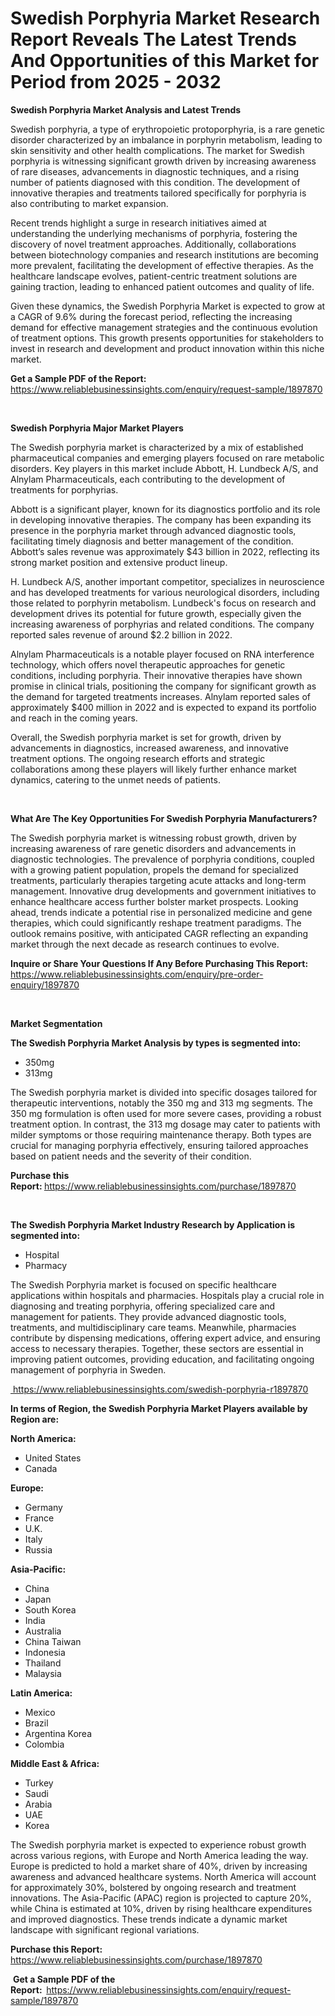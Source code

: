 <p><h1>Swedish Porphyria Market Research Report Reveals The Latest Trends And Opportunities of this Market for Period from 2025 - 2032</h1></p><p><strong>Swedish Porphyria Market Analysis and Latest Trends</strong></p>
<p><p>Swedish porphyria, a type of erythropoietic protoporphyria, is a rare genetic disorder characterized by an imbalance in porphyrin metabolism, leading to skin sensitivity and other health complications. The market for Swedish porphyria is witnessing significant growth driven by increasing awareness of rare diseases, advancements in diagnostic techniques, and a rising number of patients diagnosed with this condition. The development of innovative therapies and treatments tailored specifically for porphyria is also contributing to market expansion.</p><p>Recent trends highlight a surge in research initiatives aimed at understanding the underlying mechanisms of porphyria, fostering the discovery of novel treatment approaches. Additionally, collaborations between biotechnology companies and research institutions are becoming more prevalent, facilitating the development of effective therapies. As the healthcare landscape evolves, patient-centric treatment solutions are gaining traction, leading to enhanced patient outcomes and quality of life.</p><p>Given these dynamics, the Swedish Porphyria Market is expected to grow at a CAGR of 9.6% during the forecast period, reflecting the increasing demand for effective management strategies and the continuous evolution of treatment options. This growth presents opportunities for stakeholders to invest in research and development and product innovation within this niche market.</p></p>
<p><strong>Get a Sample PDF of the Report:&nbsp;</strong> <a href="https://www.reliablebusinessinsights.com/enquiry/request-sample/1897870?utm_campaign=2949&utm_medium=2&utm_source=Github&utm_content=ia&utm_term=19042025&utm_id=swedish-porphyria">https://www.reliablebusinessinsights.com/enquiry/request-sample/1897870</a></p>
<p>&nbsp;</p>
<p><strong>Swedish Porphyria Major Market Players</strong></p>
<p><p>The Swedish porphyria market is characterized by a mix of established pharmaceutical companies and emerging players focused on rare metabolic disorders. Key players in this market include Abbott, H. Lundbeck A/S, and Alnylam Pharmaceuticals, each contributing to the development of treatments for porphyrias.</p><p>Abbott is a significant player, known for its diagnostics portfolio and its role in developing innovative therapies. The company has been expanding its presence in the porphyria market through advanced diagnostic tools, facilitating timely diagnosis and better management of the condition. Abbott’s sales revenue was approximately $43 billion in 2022, reflecting its strong market position and extensive product lineup.</p><p>H. Lundbeck A/S, another important competitor, specializes in neuroscience and has developed treatments for various neurological disorders, including those related to porphyrin metabolism. Lundbeck's focus on research and development drives its potential for future growth, especially given the increasing awareness of porphyrias and related conditions. The company reported sales revenue of around $2.2 billion in 2022.</p><p>Alnylam Pharmaceuticals is a notable player focused on RNA interference technology, which offers novel therapeutic approaches for genetic conditions, including porphyria. Their innovative therapies have shown promise in clinical trials, positioning the company for significant growth as the demand for targeted treatments increases. Alnylam reported sales of approximately $400 million in 2022 and is expected to expand its portfolio and reach in the coming years.</p><p>Overall, the Swedish porphyria market is set for growth, driven by advancements in diagnostics, increased awareness, and innovative treatment options. The ongoing research efforts and strategic collaborations among these players will likely further enhance market dynamics, catering to the unmet needs of patients.</p></p>
<p>&nbsp;</p>
<p><strong>What Are The Key Opportunities For Swedish Porphyria Manufacturers?</strong></p>
<p><p>The Swedish porphyria market is witnessing robust growth, driven by increasing awareness of rare genetic disorders and advancements in diagnostic technologies. The prevalence of porphyria conditions, coupled with a growing patient population, propels the demand for specialized treatments, particularly therapies targeting acute attacks and long-term management. Innovative drug developments and government initiatives to enhance healthcare access further bolster market prospects. Looking ahead, trends indicate a potential rise in personalized medicine and gene therapies, which could significantly reshape treatment paradigms. The outlook remains positive, with anticipated CAGR reflecting an expanding market through the next decade as research continues to evolve.</p></p>
<p><strong>Inquire or Share Your Questions If Any Before Purchasing This Report:</strong> <a href="https://www.reliablebusinessinsights.com/enquiry/pre-order-enquiry/1897870?utm_campaign=2949&utm_medium=2&utm_source=Github&utm_content=ia&utm_term=19042025&utm_id=swedish-porphyria">https://www.reliablebusinessinsights.com/enquiry/pre-order-enquiry/1897870</a></p>
<p>&nbsp;</p>
<p><strong>Market Segmentation</strong></p>
<p><strong>The Swedish Porphyria Market Analysis by types is segmented into:</strong></p>
<p><ul><li>350mg</li><li>313mg</li></ul></p>
<p><p>The Swedish porphyria market is divided into specific dosages tailored for therapeutic interventions, notably the 350 mg and 313 mg segments. The 350 mg formulation is often used for more severe cases, providing a robust treatment option. In contrast, the 313 mg dosage may cater to patients with milder symptoms or those requiring maintenance therapy. Both types are crucial for managing porphyria effectively, ensuring tailored approaches based on patient needs and the severity of their condition.</p></p>
<p><strong>Purchase this Report:&nbsp;</strong><a href="https://www.reliablebusinessinsights.com/purchase/1897870?utm_campaign=2949&utm_medium=2&utm_source=Github&utm_content=ia&utm_term=19042025&utm_id=swedish-porphyria">https://www.reliablebusinessinsights.com/purchase/1897870</a></p>
<p>&nbsp;</p>
<p><strong>The Swedish Porphyria Market Industry Research by Application is segmented into:</strong></p>
<p><ul><li>Hospital</li><li>Pharmacy</li></ul></p>
<p><p>The Swedish Porphyria market is focused on specific healthcare applications within hospitals and pharmacies. Hospitals play a crucial role in diagnosing and treating porphyria, offering specialized care and management for patients. They provide advanced diagnostic tools, treatments, and multidisciplinary care teams. Meanwhile, pharmacies contribute by dispensing medications, offering expert advice, and ensuring access to necessary therapies. Together, these sectors are essential in improving patient outcomes, providing education, and facilitating ongoing management of porphyria in Sweden.</p></p>
<p><a href="https://www.reliablebusinessinsights.com/swedish-porphyria-r1897870?utm_campaign=2949&utm_medium=2&utm_source=Github&utm_content=ia&utm_term=19042025&utm_id=swedish-porphyria">&nbsp;https://www.reliablebusinessinsights.com/swedish-porphyria-r1897870</a></p>
<p><strong>In terms of Region, the Swedish Porphyria Market Players available by Region are:</strong></p>
<p>
    <p> <strong> North America: </strong>
        <ul>
            <li>United States</li>
            <li>Canada</li>
        </ul>
        </p> 
    <p> <strong> Europe: </strong>
        <ul>
            <li>Germany</li>
            <li>France</li>
            <li>U.K.</li>
            <li>Italy</li>
            <li>Russia</li>
        </ul>
        </p> 
    <p> <strong> Asia-Pacific: </strong>
        <ul>
            <li>China</li>
            <li>Japan</li>
            <li>South Korea</li>
            <li>India</li>
            <li>Australia</li>
            <li>China Taiwan</li>
            <li>Indonesia</li>
            <li>Thailand</li>
            <li>Malaysia</li>
        </ul>
        </p> 
    <p> <strong> Latin America: </strong>
        <ul>
            <li>Mexico</li>
            <li>Brazil</li>
            <li>Argentina Korea</li>
            <li>Colombia</li>
        </ul>
        </p> 
    <p> <strong> Middle East & Africa: </strong>
        <ul>
            <li>Turkey</li>
            <li>Saudi</li>
            <li>Arabia</li>
            <li>UAE</li>
            <li>Korea</li>
        </ul>
    </p>
    </p>
<p><p>The Swedish porphyria market is expected to experience robust growth across various regions, with Europe and North America leading the way. Europe is predicted to hold a market share of 40%, driven by increasing awareness and advanced healthcare systems. North America will account for approximately 30%, bolstered by ongoing research and treatment innovations. The Asia-Pacific (APAC) region is projected to capture 20%, while China is estimated at 10%, driven by rising healthcare expenditures and improved diagnostics. These trends indicate a dynamic market landscape with significant regional variations.</p></p>
<p><strong>Purchase this Report: </strong><a href="https://www.reliablebusinessinsights.com/purchase/1897870?utm_campaign=2949&utm_medium=2&utm_source=Github&utm_content=ia&utm_term=19042025&utm_id=swedish-porphyria">https://www.reliablebusinessinsights.com/purchase/1897870</a></p>
<p>&nbsp;<strong>Get a Sample PDF of the Report:&nbsp;&nbsp;</strong><a href="https://www.reliablebusinessinsights.com/enquiry/request-sample/1897870?utm_campaign=2949&utm_medium=2&utm_source=Github&utm_content=ia&utm_term=19042025&utm_id=swedish-porphyria">https://www.reliablebusinessinsights.com/enquiry/request-sample/1897870</a></p>
<p><strong></strong></p>
<p><p></p><p></p><p></p></p>